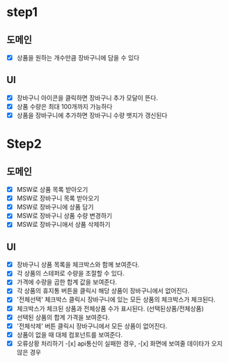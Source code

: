 # step1

## 도메인

- [x] 상품을 원하는 개수만큼 장바구니에 담을 수 있다

## UI

- [x] 장바구니 아이콘을 클릭하면 장바구니 추가 모달이 뜬다.
- [x] 상품 수량은 최대 100개까지 가능하다
- [x] 상품을 장바구니에 추가하면 장바구니 수량 뱃지가 갱신된다

# Step2

## 도메인

- [x] MSW로 상품 목록 받아오기
- [x] MSW로 장바구니 목록 받아오기
- [x] MSW로 장바구니에 상품 담기
- [x] MSW로 장바구니 상품 수량 변경하기
- [x] MSW로 장바구니애서 상품 삭제하기

## UI

- [x] 장바구니 상품 목록을 체크박스와 함께 보여준다.
- [x] 각 상품의 스테퍼로 수량을 조절할 수 있다.
- [x] 가격에 수량을 곱한 합계 값을 보여준다.
- [x] 각 상품의 휴지통 버튼을 클릭시 해당 상품이 장바구니에서 없어진다.
- [x] '전체선택' 체크박스 클릭시 장바구니에 있는 모든 상품의 체크박스가 체크된다.
- [x] 체크박스가 체크된 상품과 전체상품 수가 표시된다. (선택된상품/전체상품)
- [x] 선택된 상품의 합계 가격을 보여준다.
- [x] '전체삭제' 버튼 클릭시 장바구니에서 모든 상품이 없어진다.
- [x] 상품이 없을 때 대체 컴포넌트를 보여준다.
- [x] 오류상황 처리하기 -[x] api통신이 실패한 경우, -[x] 화면에 보여줄 데이타가 오지 않은 경우
